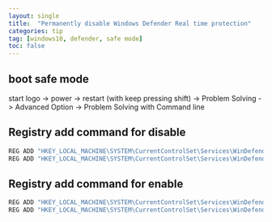 ```yaml
---
layout: single
title:  "Permanently disable Windows Defender Real time protection"
categories: tip
tag: [windows10, defender, safe mode]
toc: false
---
```


## boot safe mode
start logo -> power -> restart (with keep pressing shift) -> Problem Solving -> Advanced Option -> Problem Solving with Command line

## Registry add command for disable
```bash
REG ADD "HKEY_LOCAL_MACHINE\SYSTEM\CurrentControlSet\Services\WinDefend" /v "DependOnService" /t REG_MULTI_SZ /d "RpcSs-DISABLED" /f >nul
REG ADD "HKEY_LOCAL_MACHINE\SYSTEM\CurrentControlSet\Services\WinDefend" /v "Start" /t REG_DWORD /d "3" /f >nul
```

## Registry add command for enable
```bash
REG ADD "HKEY_LOCAL_MACHINE\SYSTEM\CurrentControlSet\Services\WinDefend" /v "DependOnService" /t REG_MULTI_SZ /d "RpcSs" /f >nul
REG ADD "HKEY_LOCAL_MACHINE\SYSTEM\CurrentControlSet\Services\WinDefend" /v "Start" /t REG_DWORD /d "2" /f >nul
```
